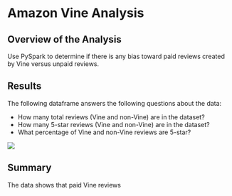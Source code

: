 # Amazon Vine Analysis

## Overview of the Analysis
Use PySpark to determine if there is any bias toward paid reviews created by Vine versus unpaid reviews.

## Results
The following dataframe answers the following questions about the data:
* How many total reviews (Vine and non-Vine) are in the dataset?
* How many 5-star reviews (Vine and non-Vine) are in the dataset?
* What percentage of Vine and non-Vine reviews are 5-star?

<img src='vine_stats_df.png'>

## Summary
The data shows that paid Vine reviews 